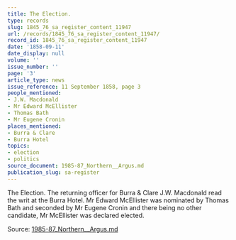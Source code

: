 ```yaml
---
title: The Election.
type: records
slug: 1845_76_sa_register_content_11947
url: /records/1845_76_sa_register_content_11947/
record_id: 1845_76_sa_register_content_11947
date: '1858-09-11'
date_display: null
volume: ''
issue_number: ''
page: '3'
article_type: news
issue_reference: 11 September 1858, page 3
people_mentioned:
- J.W. Macdonald
- Mr Edward McEllister
- Thomas Bath
- Mr Eugene Cronin
places_mentioned:
- Burra & Clare
- Burra Hotel
topics:
- election
- politics
source_document: 1985-87_Northern__Argus.md
publication_slug: sa-register
---
```


The Election.  The returning officer for Burra & Clare J.W. Macdonald read the writ at the Burra Hotel.  Mr Edward McEllister was nominated by Thomas Bath and seconded by Mr Eugene Cronin and there being no other candidate, Mr McEllister was declared elected.

Source: [1985-87_Northern__Argus.md](/downloads/markdown/1985-87_Northern__Argus.md)

